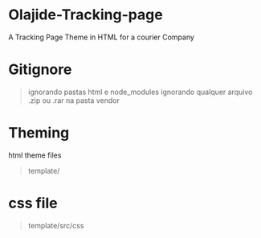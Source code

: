 # Olajide-Tracking-page
A Tracking Page Theme in HTML for a courier Company

# Gitignore
>ignorando pastas html e node_modules
>ignorando qualquer arquivo .zip ou .rar na pasta vendor

# Theming
html theme files
>template/

# css file
> template/src/css

